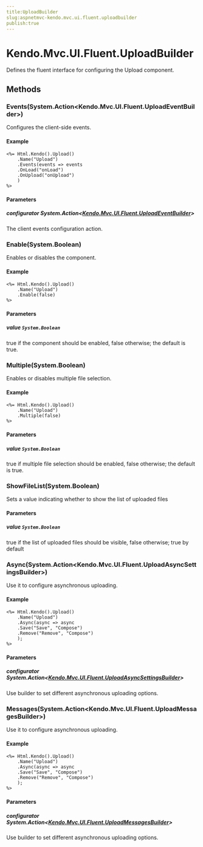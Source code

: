 ```yaml
---
title:UploadBuilder
slug:aspnetmvc-kendo.mvc.ui.fluent.uploadbuilder
publish:true
---
```


# Kendo.Mvc.UI.Fluent.UploadBuilder
Defines the fluent interface for configuring the Upload component.



## Methods

### Events(System.Action\<Kendo.Mvc.UI.Fluent.UploadEventBuilder\>)
Configures the client-side events.


#### Example

    <%= Html.Kendo().Upload()
        .Name("Upload")
        .Events(events => events
        .OnLoad("onLoad")
        .OnUpload("onUpload")
        )
    %>
        


#### Parameters

##### configurator System.Action<[Kendo.Mvc.UI.Fluent.UploadEventBuilder](/api/wrappers/aspnet-mvc/Kendo.Mvc.UI.Fluent/UploadEventBuilder)>
The client events configuration action.




### Enable(System.Boolean)
Enables or disables the component.


#### Example

    <%= Html.Kendo().Upload()
        .Name("Upload")
        .Enable(false)
    %>
        


#### Parameters

##### value `System.Boolean`
true if the component should be enabled, false otherwise; the default is true.




### Multiple(System.Boolean)
Enables or disables multiple file selection.


#### Example

    <%= Html.Kendo().Upload()
        .Name("Upload")
        .Multiple(false)
    %>
        


#### Parameters

##### value `System.Boolean`
true if multiple file selection should be enabled, false otherwise; the default is true.




### ShowFileList(System.Boolean)
Sets a value indicating whether to show the list of uploaded files



#### Parameters

##### value `System.Boolean`
true if the list of uploaded files should be visible, false otherwise; true by default




### Async(System.Action\<Kendo.Mvc.UI.Fluent.UploadAsyncSettingsBuilder\>)
Use it to configure asynchronous uploading.


#### Example

    <%= Html.Kendo().Upload()
        .Name("Upload")
        .Async(async => async
        .Save("Save", "Compose")
        .Remove("Remove", "Compose")
        );
    %>
        


#### Parameters

##### configurator System.Action<[Kendo.Mvc.UI.Fluent.UploadAsyncSettingsBuilder](/api/wrappers/aspnet-mvc/Kendo.Mvc.UI.Fluent/UploadAsyncSettingsBuilder)>
Use builder to set different asynchronous uploading options.




### Messages(System.Action\<Kendo.Mvc.UI.Fluent.UploadMessagesBuilder\>)
Use it to configure asynchronous uploading.


#### Example

    <%= Html.Kendo().Upload()
        .Name("Upload")
        .Async(async => async
        .Save("Save", "Compose")
        .Remove("Remove", "Compose")
        );
    %>
        


#### Parameters

##### configurator System.Action<[Kendo.Mvc.UI.Fluent.UploadMessagesBuilder](/api/wrappers/aspnet-mvc/Kendo.Mvc.UI.Fluent/UploadMessagesBuilder)>
Use builder to set different asynchronous uploading options.





